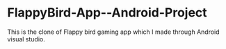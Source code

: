 # FlappyBird-App--Android-Project
This is the clone of Flappy bird gaming app which I made through Android visual studio.
